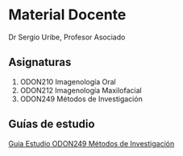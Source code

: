 # Material Docente

Dr Sergio Uribe, Profesor Asociado

## Asignaturas

1. ODON210 Imagenología Oral
1. ODON212 Imagenología Maxilofacial
1. ODON249 Métodos de Investigación 

## Guías de estudio
[Guia Estudio ODON249 Métodos de Investigación](/guia-estudio-odon249.Rmd)

  
